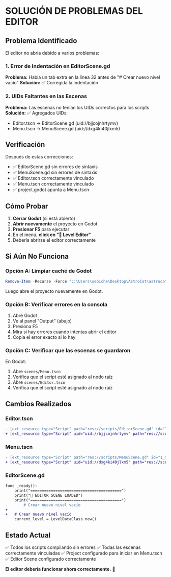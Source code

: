 # SOLUCIÓN DE PROBLEMAS DEL EDITOR

## Problema Identificado

El editor no abría debido a varios problemas:

### 1. Error de Indentación en EditorScene.gd
**Problema:** Había un tab extra en la línea 32 antes de "# Crear nuevo nivel vacío"
**Solución:** ✅ Corregida la indentación

### 2. UIDs Faltantes en las Escenas
**Problema:** Las escenas no tenían los UIDs correctos para los scripts
**Solución:** ✅ Agregados UIDs:
- Editor.tscn → EditorScene.gd (uid://bjjcojnhrtymv)
- Menu.tscn → MenuScene.gd (uid://dxg4ki40jlxm5)

## Verificación

Después de estas correcciones:
- ✅ EditorScene.gd sin errores de sintaxis
- ✅ MenuScene.gd sin errores de sintaxis
- ✅ Editor.tscn correctamente vinculado
- ✅ Menu.tscn correctamente vinculado
- ✅ project.godot apunta a Menu.tscn

## Cómo Probar

1. **Cerrar Godot** (si está abierto)
2. **Abrir nuevamente** el proyecto en Godot
3. **Presionar F5** para ejecutar
4. En el menú, **click en "🎨 Level Editor"**
5. Debería abrirse el editor correctamente

## Si Aún No Funciona

### Opción A: Limpiar caché de Godot
```powershell
Remove-Item -Recurse -Force "c:\Users\sebiche\Desktop\AstroCat\astrocat_game\.godot"
```
Luego abre el proyecto nuevamente en Godot.

### Opción B: Verificar errores en la consola
1. Abre Godot
2. Ve al panel "Output" (abajo)
3. Presiona F5
4. Mira si hay errores cuando intentas abrir el editor
5. Copia el error exacto si lo hay

### Opción C: Verificar que las escenas se guardaron
En Godot:
1. Abre `scenes/Menu.tscn`
2. Verifica que el script esté asignado al nodo raíz
3. Abre `scenes/Editor.tscn`
4. Verifica que el script esté asignado al nodo raíz

## Cambios Realizados

### Editor.tscn
```diff
- [ext_resource type="Script" path="res://scripts/EditorScene.gd" id="1_editor"]
+ [ext_resource type="Script" uid="uid://bjjcojnhrtymv" path="res://scripts/EditorScene.gd" id="1_editor"]
```

### Menu.tscn
```diff
- [ext_resource type="Script" path="res://scripts/MenuScene.gd" id="1_menu"]
+ [ext_resource type="Script" uid="uid://dxg4ki40jlxm5" path="res://scripts/MenuScene.gd" id="1_menu"]
```

### EditorScene.gd
```diff
func _ready():
    print("========================================")
    print("🎨 EDITOR SCENE LOADED")
    print("========================================")
-       # Crear nuevo nivel vacío
+   
+   # Crear nuevo nivel vacío
    current_level = LevelDataClass.new()
```

## Estado Actual

✅ Todos los scripts compilando sin errores
✅ Todas las escenas correctamente vinculadas
✅ Project configurado para iniciar en Menu.tscn
✅ Editor Scene configurado correctamente

**El editor debería funcionar ahora correctamente.** 🎉
